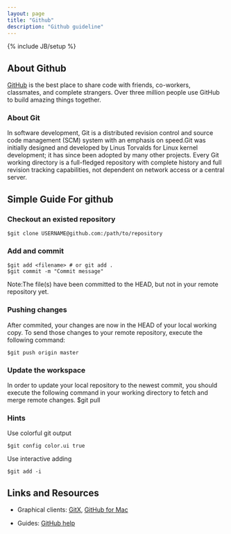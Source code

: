 ```yaml
---
layout: page
title: "Github"
description: "Github guideline"
---
```

{% include JB/setup %}

## About Github

[GitHub](https://github.com) is the best place to share code with friends, co-workers, classmates, and complete strangers. Over three million people use GitHub to build amazing things together.

### About Git
In software development, Git is a distributed revision control and source code management (SCM) system with an emphasis on speed.Git was initially designed and developed by Linus Torvalds for Linux kernel development; it has since been adopted by many other projects. Every Git working directory is a full-fledged repository with complete history and full revision tracking capabilities, not dependent on network access or a central server.

## Simple Guide For github

### Checkout an existed repository
	$git clone USERNAME@github.com:/path/to/repository

### Add and commit
	$git add <filename> # or git add .
	$git commit -m "Commit message"

Note:The file(s) have been committed to the HEAD, but not in your remote repository yet.

### Pushing changes
After commited, your changes are now in the HEAD of your local working copy. To send those changes to your remote repository, execute the following command:
 
	$git push origin master

### Update the workspace
In order to update your local repository to the newest commit, you should execute the following command in your working directory to fetch and merge remote changes.
	$git pull

### Hints

Use colorful git output

	$git config color.ui true

Use interactive adding

	$git add -i

## Links and Resources

- Graphical clients: [GitX](http://gitx.laullon.com), [GitHub for Mac](http://mac.github.com/)

- Guides: [GitHub help](https://help.github.com)
